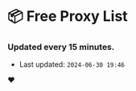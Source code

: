 # :package: Free Proxy List
### Updated every 15 minutes.

- Last updated: `2024-06-30 19:46`

:heart:
